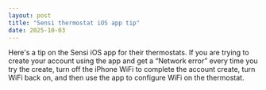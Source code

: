 ```yaml
---
layout: post
title: "Sensi thermostat iOS app tip"
date: 2025-10-03
---
```

Here's a tip on the Sensi iOS app for their thermostats. If you are trying to create your account using the app and get a “Network error” every time you try the create, turn off the iPhone WiFi to complete the account create, turn WiFi back on, and then use the app to configure WiFi on the thermostat.
